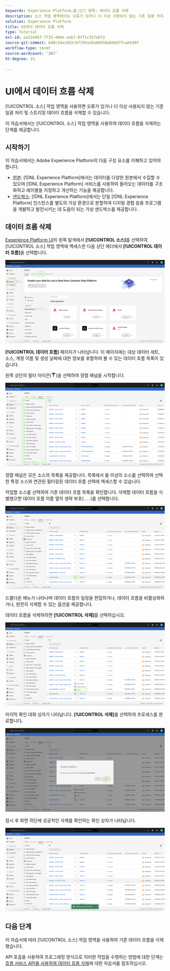 ```yaml
---
keywords: Experience Platform;홈;인기 항목; 데이터 흐름 삭제
description: 소스 작업 영역에서는 오류가 있거나 더 이상 사용되지 않는 기존 일괄 처리 및 스트리밍 데이터 흐름을 삭제할 수 있는 기능을 제공합니다.
solution: Experience Platform
title: UI에서 데이터 흐름 삭제
type: Tutorial
exl-id: aa224467-7733-40de-aab7-0ff1c557abf2
source-git-commit: b48c24ac032cbf785a26a86b50a669d7fcae5d97
workflow-type: tm+mt
source-wordcount: '367'
ht-degree: 1%

---
```


# UI에서 데이터 흐름 삭제

[!UICONTROL 소스] 작업 영역을 사용하면 오류가 있거나 더 이상 사용되지 않는 기존 일괄 처리 및 스트리밍 데이터 흐름을 삭제할 수 있습니다.

이 자습서에서는 [!UICONTROL 소스] 작업 영역을 사용하여 데이터 흐름을 삭제하는 단계를 제공합니다.

## 시작하기

이 자습서에서는 Adobe Experience Platform의 다음 구성 요소를 이해하고 있어야 합니다.

- [원본](../../home.md): [!DNL Experience Platform]에서는 데이터를 다양한 원본에서 수집할 수 있으며 [!DNL Experience Platform] 서비스를 사용하여 들어오는 데이터를 구조화하고 레이블을 지정하고 개선하는 기능을 제공합니다.
- [샌드박스](../../../sandboxes/home.md): [!DNL Experience Platform]에서는 단일 [!DNL Experience Platform] 인스턴스를 별도의 가상 환경으로 분할하여 디지털 경험 응용 프로그램을 개발하고 발전시키는 데 도움이 되는 가상 샌드박스를 제공합니다.

## 데이터 흐름 삭제

[Experience Platform UI](https://platform.adobe.com)의 왼쪽 탐색에서 **[!UICONTROL 소스]**&#x200B;를 선택하여 [!UICONTROL 소스] 작업 영역에 액세스한 다음 상단 헤더에서 **[!UICONTROL 데이터 흐름]**&#x200B;을 선택합니다.

![카탈로그](../../images/tutorials/delete/catalog.png)

**[!UICONTROL 데이터 흐름]** 페이지가 나타납니다. 이 페이지에는 대상 데이터 세트, 소스, 계정 이름 및 생성 날짜에 대한 정보를 포함하여 볼 수 있는 데이터 흐름 목록이 있습니다.

왼쪽 상단의 필터 아이콘(![filter-icon](/help/images/icons/filter.png))을 선택하여 정렬 패널을 시작합니다.

![데이터 흐름](../../images/tutorials/delete/dataflows.png)

정렬 패널은 모든 소스의 목록을 제공합니다. 목록에서 둘 이상의 소스를 선택하여 선택한 특정 소스와 연관된 필터링된 데이터 흐름 선택에 액세스할 수 있습니다.

작업할 소스를 선택하여 기존 데이터 흐름 목록을 확인합니다. 삭제할 데이터 흐름을 식별했으면 데이터 흐름 이름 옆의 생략 부호(`...`)를 선택합니다.

![데이터 흐름 필터](../../images/tutorials/delete/dataflows-filter.png)

드롭다운 메뉴가 나타나며 데이터 흐름의 일정을 편집하거나, 데이터 흐름을 비활성화하거나, 완전히 삭제할 수 있는 옵션을 제공합니다.

데이터 흐름을 삭제하려면 **[!UICONTROL 삭제]**&#x200B;를 선택하십시오.

![삭제](../../images/tutorials/delete/delete.png)

마지막 확인 대화 상자가 나타납니다. **[!UICONTROL 삭제]**&#x200B;를 선택하여 프로세스를 완료합니다.

![확인](../../images/tutorials/delete/confirm.png)

잠시 후 화면 하단에 성공적인 삭제를 확인하는 확인 상자가 나타납니다.

![확인](../../images/tutorials/delete/confirmed.png)

## 다음 단계

이 자습서에 따라 [!UICONTROL 소스] 작업 영역을 사용하여 기존 데이터 흐름을 삭제했습니다.

API 호출을 사용하여 프로그래밍 방식으로 이러한 작업을 수행하는 방법에 대한 단계는 [흐름 서비스 API를 사용하여 데이터 흐름 삭제](../../tutorials/api/delete-dataflows.md)에 대한 자습서를 참조하십시오.
